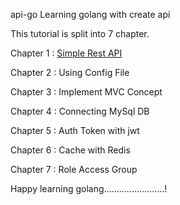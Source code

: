 api-go
Learning golang with create api

This tutorial is split into 7 chapter.

Chapter 1 : [Simple Rest API](https://github.com/khairul-abdi/GO-MVC/tree/main/simple_rest_API)

Chapter 2 : Using Config File

Chapter 3 : Implement MVC Concept

Chapter 4 : Connecting MySql DB

Chapter 5 : Auth Token with jwt

Chapter 6 : Cache with Redis

Chapter 7 : Role Access Group

Happy learning golang........................!